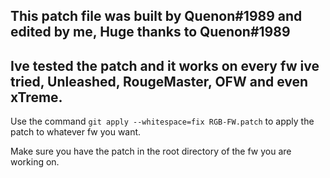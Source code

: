 
## This patch file was built by Quenon#1989 and edited by me, Huge thanks to Quenon#1989



 ## Ive tested the patch and it works on every fw ive tried, Unleashed, RougeMaster, OFW and even xTreme.
 
 
 
 Use the command `git apply --whitespace=fix RGB-FW.patch` to apply the patch to whatever fw you want.
 
 Make sure you have the patch in the root directory of the fw you are working on.
